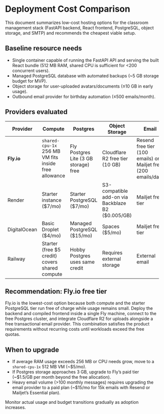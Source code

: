 # Deployment Cost Comparison

This document summarizes low-cost hosting options for the classroom management stack (FastAPI backend, React frontend, PostgreSQL, object storage, and SMTP) and recommends the cheapest viable setup.

## Baseline resource needs
- Single container capable of running the FastAPI API and serving the built React bundle (512 MB RAM, shared CPU is sufficient for <200 concurrent users).
- Managed PostgreSQL database with automated backups (~5 GB storage budget for MVP).
- Object storage for user-uploaded avatars/documents (≤10 GB in early usage).
- Outbound email provider for birthday automation (≤500 emails/month).

## Providers evaluated
| Provider | Compute | Postgres | Object Storage | Email | Est. Monthly Cost |
| --- | --- | --- | --- | --- | --- |
| **Fly.io** | `shared-cpu-1x` 256 MB VM fits inside free allowance | Fly Postgres Lite (3 GB storage) free | Cloudflare R2 free tier (10 GB) | Resend free tier (100 emails) or Mailjet free (200 emails/day) | **$0** within free limits |
| Render | Starter instance ($7/mo) | Starter PostgreSQL ($7/mo) | S3-compatible add-on via Backblaze B2 ($0.005/GB) | Mailjet free tier | ≈ $14+ storage |
| DigitalOcean | Basic Droplet ($4/mo) | Managed PostgreSQL ($15/mo) | Spaces ($5/mo) | Mailjet free tier | ≈ $24+ |
| Railway | Starter (free $5 credit) covers shared compute | Hobby Postgres uses same credit | Requires external storage | External email | ≈ $0 while credit lasts, then ≥$12 |

## Recommendation: Fly.io free tier
Fly.io is the lowest-cost option because both compute and the starter PostgreSQL tier run free of charge while usage remains small. Deploy the backend and compiled frontend inside a single Fly machine, connect to the free Postgres cluster, and integrate Cloudflare R2 for uploads alongside a free transactional email provider. This combination satisfies the product requirements without recurring costs until workloads exceed the free quotas.

## When to upgrade
- If average RAM usage exceeds 256 MB or CPU needs grow, move to a `shared-cpu-1x` 512 MB VM (~$5/mo).
- If Postgres storage approaches 3 GB, upgrade to Fly’s paid tier (~$1.5/GB per month beyond the free allocation).
- Heavy email volume (>100 monthly messages) requires upgrading the email provider to a paid plan (~$15/mo for 15k emails with Resend or Mailjet’s Essential plan).

Monitor actual usage and budget transitions gradually as adoption increases.
